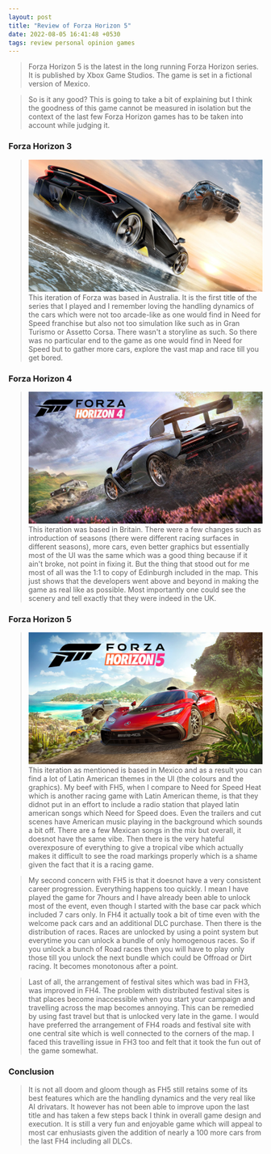 ```yaml
---
layout: post
title: "Review of Forza Horizon 5"
date: 2022-08-05 16:41:48 +0530
tags: review personal opinion games
---
```


> Forza Horizon 5 is the latest in the long running Forza Horizon series. It is published by Xbox Game Studios. The game is set in a fictional version of Mexico.

> So is it any good?
> This is going to take a bit of explaining but I think the goodness of this game cannot be measured in isolation but the context of the last few Forza Horizon games has to be taken into account while judging it.

### Forza Horizon 3

> ![Forza Horizon 3 poster](/assets/images/FH3.jpg)
> This iteration of Forza was based in Australia. It is the first title of the series that I played and I remember loving the handling dynamics of the cars which were not too arcade-like as one would find in Need for Speed franchise but also not too simulation like such as in Gran Turismo or Assetto Corsa. There wasn't a storyline as such. So there was no particular end to the game as one would find in Need for Speed but to gather more cars, explore the vast map and race till you get bored.

### Forza Horizon 4

> ![Forza Horizon 4 poster](/assets/images/FH4.jpg)
> This iteration was based in Britain. There were a few changes such as introduction of seasons (there were different racing surfaces in different seasons), more cars, even better graphics but essentially most of the UI was the same which was a good thing because if it ain't broke, not point in fixing it.
> But the thing that stood out for me most of all was the 1:1 to copy of Edinburgh included in the map. This just shows that the developers went above and beyond in making the game as real like as possible. Most importantly one could see the scenery and tell exactly that they were indeed in the UK.

### Forza Horizon 5

> ![Forza Horizon 5 poster](/assets/images/FH5.webp)
> This iteration as mentioned is based in Mexico and as a result you can find a lot of Latin American themes in the UI (the colours and the graphics). My beef with FH5, when I compare to Need for Speed Heat which is another racing game with Latin American theme, is that they didnot put in an effort to include a radio station that played latin american songs which Need for Speed does. Even the trailers and cut scenes have American music playing in the background which sounds a bit off. There are a few Mexican songs in the mix but overall, it doesnot have the same vibe. Then there is the very hateful overexposure of everything to give a tropical vibe which actually makes it difficult to see the road markings properly which is a shame given the fact that it is a racing game.

> My second concern with FH5 is that it doesnot have a very consistent career progression. Everything happens too quickly. I mean I have played the game for 7hours and I have already been able to unlock most of the event, even though I started with the base car pack which included 7 cars only. In FH4 it actually took a bit of time even with the welcome pack cars and an additional DLC purchase. Then there is the distribution of races. Races are unlocked by using a point system but everytime you can unlock a bundle of only homogenous races. So if you unlock a bunch of Road races then you will have to play only those till you unlock the next bundle which could be Offroad or Dirt racing. It becomes monotonous after a point.

> Last of all, the arrangement of festival sites which was bad in FH3, was improved in FH4. The problem with distributed festival sites is that places become inaccessible when you start your campaign and travelling across the map becomes annoying. This can be remedied by using fast travel but that is unlocked very late in the game. I would have preferred the arrangement of FH4 roads and festival site with one central site which is well connected to the corners of the map. I faced this travelling issue in FH3 too and felt that it took the fun out of the game somewhat.

### Conclusion

> It is not all doom and gloom though as FH5 still retains some of its best features which are the handling dynamics and the very real like AI drivatars. It however has not been able to improve upon the last title and has taken a few steps back I think in overall game design and execution. It is still a very fun and enjoyable game which will appeal to most car enhusiasts given the addition of nearly a 100 more cars from the last FH4 including all DLCs.
